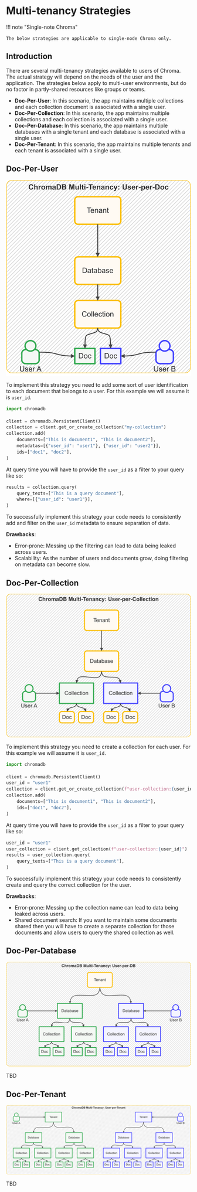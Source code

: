 # Multi-tenancy Strategies

!!! note "Single-note Chroma"

    The below strategies are applicable to single-node Chroma only.

## Introduction

There are several multi-tenancy strategies available to users of Chroma. The actual strategy will depend on the needs of
the user and the application. The strategies below apply to multi-user environments, but do no factor in partly-shared
resources like groups or teams.

- **Doc-Per-User**: In this scenario, the app maintains multiple collections and each collection document is associated
  with a single user.
- **Doc-Per-Collection**: In this scenario, the app maintains multiple collections and each collection is
  associated with a single user.
- **Doc-Per-Database**: In this scenario, the app maintains multiple databases with a single tenant and each database is
  associated with a single user.
- **Doc-Per-Tenant**: In this scenario, the app maintains multiple tenants and each tenant is associated with a single
  user.

## Doc-Per-User

![multi-tenancy-user-per-doc.png](../assets/images/multi-tenancy-user-per-doc.png)

To implement this strategy you need to add some sort of user identification to each document that belongs to a user.
For this example we will assume it is `user_id`.

```python
import chromadb

client = chromadb.PersistentClient()
collection = client.get_or_create_collection("my-collection")
collection.add(
    documents=["This is document1", "This is document2"],
    metadatas=[{"user_id": "user1"}, {"user_id": "user2"}],
    ids=["doc1", "doc2"],
)
```

At query time you will have to provide the `user_id` as a filter to your query like so:

```python
results = collection.query(
    query_texts=["This is a query document"],
    where=[{"user_id": "user1"}],
)
```

To successfully implement this strategy your code needs to consistently add and filter on the `user_id` metadata to
ensure separation of data.

**Drawbacks**:

- Error-prone: Messing up the filtering can lead to data being leaked across users.
- Scalability: As the number of users and documents grow, doing filtering on metadata can become slow.

## Doc-Per-Collection

![multi-tenancy-user-per-collection.png](../assets/images/multi-tenancy-user-per-collection.png)

To implement this strategy you need to create a collection for each user. For this example we will assume it is
`user_id`.

```python
import chromadb

client = chromadb.PersistentClient()
user_id = "user1"
collection = client.get_or_create_collection(f"user-collection:{user_id}")
collection.add(
    documents=["This is document1", "This is document2"],
    ids=["doc1", "doc2"],
)
```

At query time you will have to provide the `user_id` as a filter to your query like so:

```python
user_id = "user1"
user_collection = client.get_collection(f"user-collection:{user_id}")
results = user_collection.query(
    query_texts=["This is a query document"],
)
```

To successfully implement this strategy your code needs to consistently create and query the correct collection for the
user.

**Drawbacks**:

- Error-prone: Messing up the collection name can lead to data being leaked across users.
- Shared document search: If you want to maintain some documents shared then you will have to create a separate
  collection for those documents and allow users to query the shared collection as well.

## Doc-Per-Database

![multi-tenancy-user-per-db.png](../assets/images/multi-tenancy-user-per-db.png)

TBD

## Doc-Per-Tenant

![multi-tenancy-user-per-tenant.png](../assets/images/multi-tenancy-user-per-tenant.png)

TBD